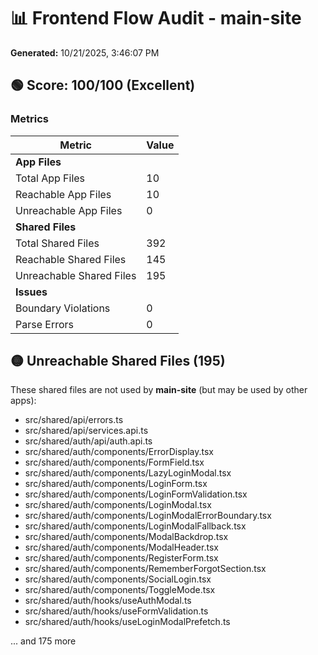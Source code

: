 # 📊 Frontend Flow Audit - main-site

**Generated:** 10/21/2025, 3:46:07 PM

## 🟢 Score: 100/100 (Excellent)

### Metrics

| Metric | Value |
|--------|-------|
| **App Files** | |
| Total App Files | 10 |
| Reachable App Files | 10 |
| Unreachable App Files | 0 |
| **Shared Files** | |
| Total Shared Files | 392 |
| Reachable Shared Files | 145 |
| Unreachable Shared Files | 195 |
| **Issues** | |
| Boundary Violations | 0 |
| Parse Errors | 0 |

## 🟡 Unreachable Shared Files (195)

These shared files are not used by **main-site** (but may be used by other apps):

- src/shared/api/errors.ts
- src/shared/api/services.api.ts
- src/shared/auth/api/auth.api.ts
- src/shared/auth/components/ErrorDisplay.tsx
- src/shared/auth/components/FormField.tsx
- src/shared/auth/components/LazyLoginModal.tsx
- src/shared/auth/components/LoginForm.tsx
- src/shared/auth/components/LoginFormValidation.tsx
- src/shared/auth/components/LoginModal.tsx
- src/shared/auth/components/LoginModalErrorBoundary.tsx
- src/shared/auth/components/LoginModalFallback.tsx
- src/shared/auth/components/ModalBackdrop.tsx
- src/shared/auth/components/ModalHeader.tsx
- src/shared/auth/components/RegisterForm.tsx
- src/shared/auth/components/RememberForgotSection.tsx
- src/shared/auth/components/SocialLogin.tsx
- src/shared/auth/components/ToggleMode.tsx
- src/shared/auth/hooks/useAuthModal.ts
- src/shared/auth/hooks/useFormValidation.ts
- src/shared/auth/hooks/useLoginModalPrefetch.ts

... and 175 more

